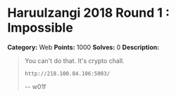 # Haruulzangi 2018 Round 1 : Impossible

**Category:** Web
**Points:** 1000
**Solves:** 0
**Description:**


>You can't do that. It's crypto chall.
>
>`http://218.100.84.106:5003/`
>
>-- w01f


